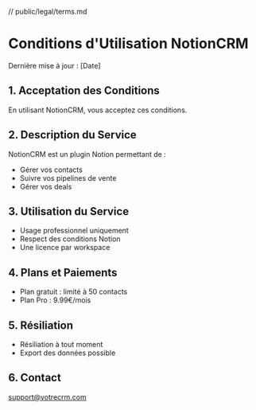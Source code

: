 // public/legal/terms.md
# Conditions d'Utilisation NotionCRM

Dernière mise à jour : [Date]

## 1. Acceptation des Conditions
En utilisant NotionCRM, vous acceptez ces conditions.

## 2. Description du Service
NotionCRM est un plugin Notion permettant de :
- Gérer vos contacts
- Suivre vos pipelines de vente
- Gérer vos deals

## 3. Utilisation du Service
- Usage professionnel uniquement
- Respect des conditions Notion
- Une licence par workspace

## 4. Plans et Paiements
- Plan gratuit : limité à 50 contacts
- Plan Pro : 9.99€/mois

## 5. Résiliation
- Résiliation à tout moment
- Export des données possible

## 6. Contact
support@votrecrm.com
